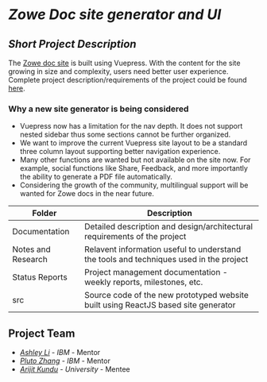 # *Zowe Doc site generator and UI*
## *Short Project Description*
The [Zowe doc site](http://docs.zowe.org/) is built using Vuepress. With the content for the site growing in size and complexity, users need better user experience. Complete project description/requirements of the project could be found [here](https://github.com/zowe/docs-site/issues/1587).

### Why a new site generator is being considered

- Vuepress now has a limitation for the nav depth. It does not support nested sidebar thus some sections cannot be further organized. 
- We want to improve the current Vuepress site layout to be a standard three column layout supporting better navigation experience. 
- Many other functions are wanted but not available on the site now. For example, social functions like Share, Feedback, and more importantly the ability to generate a PDF file automatically. 
- Considering the growth of the community, multilingual support will be wanted for Zowe docs in the near future. 

| Folder | Description |
|---|---|
| Documentation |  Detailed description and design/architectural requirements of the project |
| Notes and Research | Relavent information useful to understand the tools and techniques used in the project |
| Status Reports | Project management documentation - weekly reports, milestones, etc. |
| src | Source code of the new prototyped website built using ReactJS based site generator |


## Project Team
- *[Ashley Li](https://github.com/nannanli)*  - *IBM* - Mentor
- *[Pluto Zhang](https://github.com/PlutoZhang/)* - *IBM* - Mentor
- *[Arijit Kundu](https://github.com/covalentbond)* - *University* - Mentee
